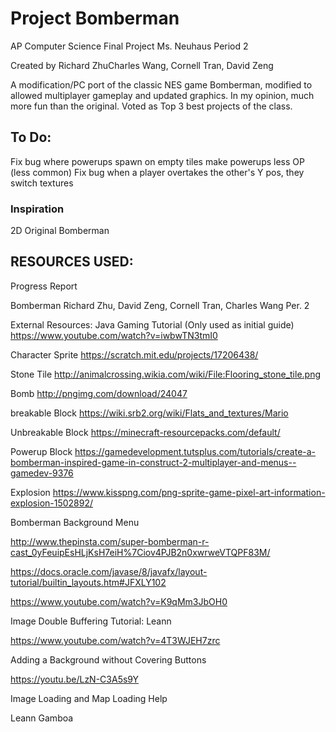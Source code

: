 # Project Bomberman
AP Computer Science Final Project
Ms. Neuhaus Period 2

Created by Richard ZhuCharles Wang, Cornell Tran, David Zeng

A modification/PC port of the classic NES game Bomberman, modified to allowed multiplayer gameplay and updated graphics. In my opinion, much more fun than the original.
Voted as Top 3 best projects of the class.

## To Do:

Fix bug where powerups spawn on empty tiles
make powerups less OP (less common)
Fix bug when a player overtakes the other's Y pos, they switch textures
### Inspiration
2D Original Bomberman 

## RESOURCES USED: 

Progress Report

Bomberman
Richard Zhu, David Zeng, Cornell Tran, Charles Wang
Per. 2

External Resources:
Java Gaming Tutorial (Only used as initial guide)
https://www.youtube.com/watch?v=iwbwTN3tmI0

Character Sprite
https://scratch.mit.edu/projects/17206438/

Stone Tile
http://animalcrossing.wikia.com/wiki/File:Flooring_stone_tile.png

Bomb
	http://pngimg.com/download/24047

breakable Block
	https://wiki.srb2.org/wiki/Flats_and_textures/Mario

Unbreakable Block
	https://minecraft-resourcepacks.com/default/

Powerup Block
https://gamedevelopment.tutsplus.com/tutorials/create-a-bomberman-inspired-game-in-construct-2-multiplayer-and-menus--gamedev-9376

Explosion
	https://www.kisspng.com/png-sprite-game-pixel-art-information-explosion-1502892/


Bomberman Background Menu

http://www.thepinsta.com/super-bomberman-r-cast_0yFeuipEsHLjKsH7eiH%7Ciov4PJB2n0xwrweVTQPF83M/

https://docs.oracle.com/javase/8/javafx/layout-tutorial/builtin_layouts.htm#JFXLY102

https://www.youtube.com/watch?v=K9qMm3JbOH0

Image Double Buffering Tutorial: Leann

https://www.youtube.com/watch?v=4T3WJEH7zrc

Adding a Background without Covering Buttons

https://youtu.be/LzN-C3A5s9Y

Image Loading and Map Loading Help

Leann Gamboa

